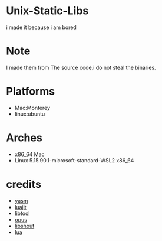  # Unix-Static-Libs
 i made it because i am bored 
 # Note  
 I made them from The source code,i do not steal the binaries.
 # Platforms 
 - Mac:Monterey 
 - linux:ubuntu  
 # Arches 
 - x86_64 Mac 
 - Linux 5.15.90.1-microsoft-standard-WSL2 x86_64
 # credits 
 - [yasm](https://yasm.tortall.net) 
 - [luajit](https://luajit.org) 
 - [libtool](https://www.gnu.org/software/libtool/) 
 - [opus](https://opus-codec.org) 
 - [libshout](https://www.icecast.org)
 - [lua](https://www.lua.org)